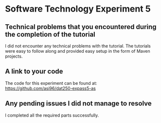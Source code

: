 # Software Technology Experiment 5 #

## Technical problems that you encountered during the completion of the tutorial ##
I did not encounter any technical problems with the tutorial. The tutorials were easy to follow along and provided easy setup in the form of Maven projects.

## A link to your code ##
The code for this experiment can be found at: https://github.com/asi96/dat250-expass5-as

## Any pending issues I did not manage to resolve ##
I completed all the required parts successfully.
